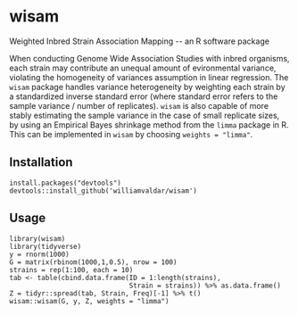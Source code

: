 # wisam
Weighted Inbred Strain Association Mapping -- an R software package

When conducting Genome Wide Association Studies with inbred organisms, each strain may contribute an unequal amount of evironmental variance, violating the homogeneity of variances assumption in linear regression. The `wisam` package handles variance heterogeneity by weighting each strain by a standardized inverse standard error (where standard error refers to the sample variance / number of replicates). `wisam` is also capable of more stably estimating the sample variance in the case of small replicate sizes, by using an Empirical Bayes shrinkage method from the `limma` package in R. This can be implemented in `wisam` by choosing `weights = "limma"`.

## Installation 

```
install.packages("devtools")
devtools::install_github('williamvaldar/wisam')
```

## Usage
```
library(wisam)
library(tidyverse)
y = rnorm(1000)
G = matrix(rbinom(1000,1,0.5), nrow = 100)
strains = rep(1:100, each = 10)
tab <- table(cbind.data.frame(ID = 1:length(strains), 
                              Strain = strains)) %>% as.data.frame()
Z = tidyr::spread(tab, Strain, Freq)[-1] %>% t()
wisam::wisam(G, y, Z, weights = "limma")
```
